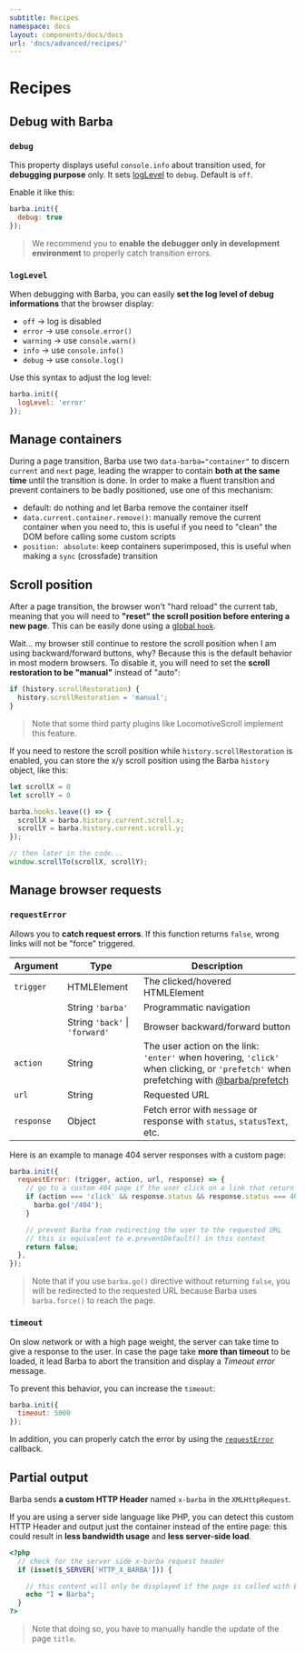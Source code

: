 ```yaml
---
subtitle: Recipes
namespace: docs
layout: components/docs/docs
url: 'docs/advanced/recipes/'
---
```


# Recipes

## Debug with Barba

### `debug`

This property displays useful `console.info` about transition used, for **debugging purpose** only.
It sets [logLevel](#logLevel) to `debug`. Default is `off`.

Enable it like this:

```js
barba.init({
  debug: true
});
```

> We recommend you to **enable the debugger only in development environment** to properly catch transition errors.

### `logLevel`

When debugging with Barba, you can easily **set the log level of debug informations** that the browser display:

- `off` → log is disabled
- `error` → use `console.error()`
- `warning` → use `console.warn()`
- `info` → use `console.info()`
- `debug` → use `console.log()`

Use this syntax to adjust the log level:

```js
barba.init({
  logLevel: 'error'
});
```

## Manage containers

During a page transition, Barba use two `data-barba="container"` to discern `current` and `next` page, leading the wrapper to contain **both at the same time** until the transition is done. In order to make a fluent transition and prevent containers to be badly positioned, use one of this mechanism:

- default: do nothing and let Barba remove the container itself
- `data.current.container.remove()`: manually remove the current container when you need to, this is useful if you need to "clean" the DOM before calling some custom scripts
- `position: absolute`: keep containers superimposed, this is useful when making a `sync` (crossfade) transition

## Scroll position

After a page transition, the browser won't "hard reload" the current tab, meaning that you will need to **"reset" the scroll position before entering a new page**. This can be easily done using a [global `hook`](/docs/advanced/hooks/#Global-hooks).

Wait... my browser still continue to restore the scroll position when I am using backward/forward buttons, why? Because this is the default behavior in most modern browsers. To disable it, you will need to set the **scroll restoration to be "manual"** instead of "auto":

```js
if (history.scrollRestoration) {
  history.scrollRestoration = 'manual';
}
```

> Note that some third party plugins like LocomotiveScroll implement this feature.

If you need to restore the scroll position while `history.scrollRestoration` is enabled, you can store the x/y scroll position using the Barba `history` object, like this:

```js
let scrollX = 0
let scrollY = 0

barba.hooks.leave(() => {
  scrollX = barba.history.current.scroll.x;
  scrollY = barba.history.current.scroll.y;
});

// then later in the code...
window.scrollTo(scrollX, scrollY);
```

## Manage browser requests

### `requestError`

Allows you to **catch request errors**.
If this function returns `false`, wrong links will not be "force" triggered.

| Argument   | Type                           | Description                                                                                                                                                     |
| ---------- | ------------------------------ | --------------------------------------------------------------------------------------------------------------------------------------------------------------- |
| `trigger`  | HTMLElement                    | The clicked/hovered HTMLElement                                                                                                                                 |
|            | String `'barba'`               | Programmatic navigation                                                                                                                                         |
|            | String `'back'` \| `'forward'` | Browser backward/forward button                                                                                                                                 |
| `action`   | String                         | The user action on the link: `'enter'` when hovering, `'click'` when clicking, or `'prefetch'` when prefetching with [@barba/prefetch](/docs/plugins/prefetch/) |
| `url`      | String                         | Requested URL                                                                                                                                                   |
| `response` | Object                         | Fetch error with `message` or response with `status`, `statusText`, etc.                                                                                        |

Here is an example to manage 404 server responses with a custom page:

```js
barba.init({
  requestError: (trigger, action, url, response) => {
    // go to a custom 404 page if the user click on a link that return a 404 response status
    if (action === 'click' && response.status && response.status === 404) {
      barba.go('/404');
    }

    // prevent Barba from redirecting the user to the requested URL
    // this is equivalent to e.preventDefault() in this context
    return false;
  },
});
```

> Note that if you use `barba.go()` directive without returning `false`, you will be redirected to the requested URL because Barba uses `barba.force()` to reach the page.

### `timeout`

On slow network or with a high page weight, the server can take time to give a response to the user. In case the page take **more than timeout** to be loaded, it lead Barba to abort the transition and display a _Timeout error_ message.

To prevent this behavior, you can increase the `timeout`:

```js
barba.init({
  timeout: 5000
});
```

In addition, you can properly catch the error by using the [`requestError`](#requestError) callback.

## Partial output

Barba sends **a custom HTTP Header** named `x-barba` in the `XMLHttpRequest`.

If you are using a server side language like PHP, you can detect this custom HTTP Header and output just the container instead of the entire page: this could result in **less bandwidth usage** and **less server-side load**.

```php
<?php
  // check for the server side x-barba request header
  if (isset($_SERVER['HTTP_X_BARBA'])) {

    // this content will only be displayed if the page is called with BarbaJS
    echo "I ❤ Barba";
  }
?>
```

> Note that doing so, you have to manually handle the update of the page `title`.
